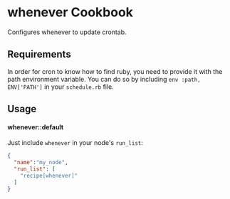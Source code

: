 whenever Cookbook
====================
Configures whenever to update crontab.

Requirements
------------
In order for cron to know how to find ruby, you need to provide it with the path environment variable. You can do so by including `env :path, ENV['PATH']` in your `schedule.rb` file.

Usage
-----
#### whenever::default
Just include `whenever` in your node's `run_list`:

```json
{
  "name":"my_node",
  "run_list": [
    "recipe[whenever]"
  ]
}
```
